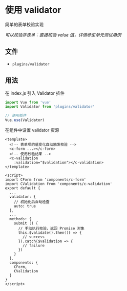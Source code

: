 # 使用 validator

简单的表单校验实现

*可以校验非表单：直接校验 value 值，详情参见单元测试用例*

## 文件

- `plugins/validator`

## 用法

在 index.js 引入 Validator 插件

``` js
import Vue from 'vue'
import Validator from 'plugins/validator'

// 使用插件
Vue.use(Validator)
```

在组件中设置 validator 资源

``` vue
<template>
  <!-- 表单项的值变化自动触发校验 -->
  <c-form ...></c-form>
  <!-- 使用校验结果 -->
  <c-validation
    :validation="$validation"></c-validation>
</template>

<script>
import CForm from 'components/c-form'
import CValidation from 'components/c-validation'
export default {
  ...
  validator: {
    // 初始化后自动检查
    auto: true
  },
  ...
  methods: {
    submit () {
      // 手动执行校验，返回 Promise 对象
      this.$validate().then(() => {
        // success
      }).catch($validation => {
        // failure
      })
    }
  },
  components: {
    CForm,
    CValidation
  }
}
</script>
```
